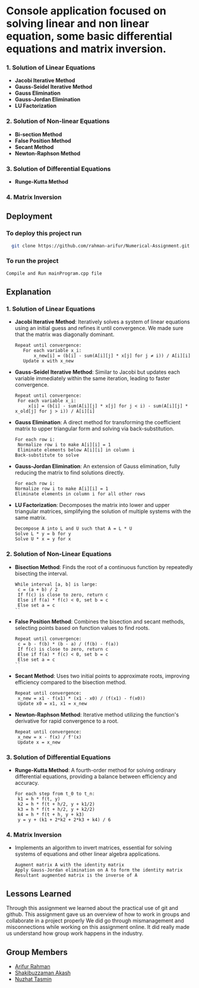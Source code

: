 
# Console application focused on solving linear and non linear equation, some basic differential equations and matrix inversion.

### 1. Solution of Linear Equations
   - **Jacobi Iterative Method**
   - **Gauss-Seidel Iterative Method**
   - **Gauss Elimination**
   - **Gauss-Jordan Elimination**
   - **LU Factorization**

### 2. Solution of Non-linear Equations
   - **Bi-section Method**
   - **False Position Method**
   - **Secant Method**
   - **Newton-Raphson Method**

### 3. Solution of Differential Equations
   - **Runge-Kutta Method**

### 4. Matrix Inversion

## Deployment

### To deploy this project run

```bash
  git clone https://github.com/rahman-arifur/Numerical-Assignment.git
```

### To run the project
```bash
Compile and Run mainProgram.cpp file
```
## Explanation
### 1. Solution of Linear Equations
- **Jacobi Iterative Method**: Iteratively solves a system of linear equations using an initial guess and refines it until convergence. We made sure that the matrix was diagonally dominant.
   ```
  Repeat until convergence:
      For each variable x_i:
          x_new[i] = (b[i] - sum(A[i][j] * x[j] for j ≠ i)) / A[i][i]
      Update x with x_new
   ```
- **Gauss-Seidel Iterative Method**: Similar to Jacobi but updates each variable immediately within the same iteration, leading to faster convergence.
   ```
   Repeat until convergence:
    For each variable x_i:
        x[i] = (b[i] - sum(A[i][j] * x[j] for j < i) - sum(A[i][j] * x_old[j] for j > i)) / A[i][i]
   ```
- **Gauss Elimination**: A direct method for transforming the coefficient matrix to upper triangular form and solving via back-substitution.
   ```
   For each row i:
    Normalize row i to make A[i][i] = 1
    Eliminate elements below A[i][i] in column i
   Back-substitute to solve
   ```
- **Gauss-Jordan Elimination**: An extension of Gauss elimination, fully reducing the matrix to find solutions directly.
   ```
   For each row i:
   Normalize row i to make A[i][i] = 1
   Eliminate elements in column i for all other rows
   ```
- **LU Factorization**: Decomposes the matrix into lower and upper triangular matrices, simplifying the solution of multiple systems with the same matrix.
   ```
   Decompose A into L and U such that A = L * U
   Solve L * y = b for y
   Solve U * x = y for x
   ```
### 2. Solution of Non-Linear Equations
- **Bisection Method**: Finds the root of a continuous function by repeatedly bisecting the interval.
   ```
   While interval [a, b] is large:
    c = (a + b) / 2
    If f(c) is close to zero, return c
    Else if f(a) * f(c) < 0, set b = c
    Else set a = c
   ``
- **False Position Method**: Combines the bisection and secant methods, selecting points based on function values to find roots.
   ```
   Repeat until convergence:
    c = b - f(b) * (b - a) / (f(b) - f(a))
    If f(c) is close to zero, return c
    Else if f(a) * f(c) < 0, set b = c
    Else set a = c
   ``
- **Secant Method**: Uses two initial points to approximate roots, improving efficiency compared to the bisection method.
   ```
   Repeat until convergence:
    x_new = x1 - f(x1) * (x1 - x0) / (f(x1) - f(x0))
    Update x0 = x1, x1 = x_new
   ```
- **Newton-Raphson Method**: Iterative method utilizing the function's derivative for rapid convergence to a root.
   ```
   Repeat until convergence:
    x_new = x - f(x) / f'(x)
    Update x = x_new
   ```
### 3. Solution of Differential Equations
- **Runge-Kutta Method**: A fourth-order method for solving ordinary differential equations, providing a balance between efficiency and accuracy.
   ```
   For each step from t_0 to t_n:
    k1 = h * f(t, y)
    k2 = h * f(t + h/2, y + k1/2)
    k3 = h * f(t + h/2, y + k2/2)
    k4 = h * f(t + h, y + k3)
    y = y + (k1 + 2*k2 + 2*k3 + k4) / 6
    ```
### 4. Matrix Inversion
- Implements an algorithm to invert matrices, essential for solving systems of equations and other linear algebra applications.
   ```
   Augment matrix A with the identity matrix
   Apply Gauss-Jordan elimination on A to form the identity matrix
   Resultant augmented matrix is the inverse of A
   ```

## Lessons Learned
Through this assignment we learned about the practical use of git and github. This assignment gave us an overview of how to work in groups and collaborate in a project properly
We did go through mismanagement and misconnections while working on this assignment online. It did really made us understand how group work happens in the industry. 

## Group Members

- [Arifur Rahman](https://github.com/rahman-arifur)
- [Shakibuzzaman Akash](https://github.com/ShakibAkash)
- [Nuzhat Tasmin](https://github.com/NuzhatTasnim82)

